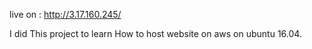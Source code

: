 live on :
http://3.17.160.245/

I did This project to learn How to host website on aws on ubuntu 16.04.
